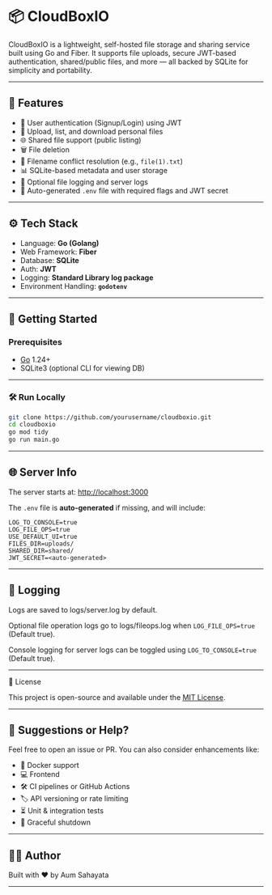 # 📦 CloudBoxIO

CloudBoxIO is a lightweight, self-hosted file storage and sharing service built using Go and Fiber. It supports file uploads, secure JWT-based authentication, shared/public files, and more — all backed by SQLite for simplicity and portability.

---

## 🚀 Features

- 🔐 User authentication (Signup/Login) using JWT
- 📁 Upload, list, and download personal files
- 🌐 Shared file support (public listing)
- 🗑️ File deletion
- 🧠 Filename conflict resolution (e.g., `file(1).txt`)
- 📊 SQLite-based metadata and user storage
- 📂 Optional file logging and server logs
- 🧠 Auto-generated `.env` file with required flags and JWT secret

---

## ⚙️ Tech Stack

- Language: **Go (Golang)**
- Web Framework: **Fiber**
- Database: **SQLite**
- Auth: **JWT**
- Logging: **Standard Library log package**
- Environment Handling: **`godotenv`**

---

## 🧪 Getting Started

### Prerequisites

- [Go](https://golang.org/doc/install) 1.24+
- SQLite3 (optional CLI for viewing DB)

---

### 🛠️ Run Locally

```bash
git clone https://github.com/yourusername/cloudboxio.git
cd cloudboxio
go mod tidy
go run main.go
```
---
## 🌐 Server Info

The server starts at: [http://localhost:3000](http://localhost:3000)

The `.env` file is **auto-generated** if missing, and will include:

```env
LOG_TO_CONSOLE=true
LOG_FILE_OPS=true
USE_DEFAULT_UI=true
FILES_DIR=uploads/
SHARED_DIR=shared/
JWT_SECRET=<auto-generated>
```
---

## 🧾 Logging

Logs are saved to logs/server.log by default.

Optional file operation logs go to logs/fileops.log when `LOG_FILE_OPS=true` (Default true).

Console logging for server logs can be toggled using `LOG_TO_CONSOLE=true` (Default true).

---

📄 License

This project is open-source and available under the [MIT License](https://github.com/AumSahayata/cloudboxio/blob/main/LICENSE).

---

## 🧰 Suggestions or Help?

Feel free to open an issue or PR. You can also consider enhancements like:
- 🔄 Docker support
- 💻 Frontend
- 🛠️ CI pipelines or GitHub Actions
- 🏷️ API versioning or rate limiting
- ⏳ Unit & integration tests
- 📴 Graceful shutdown

---

## 👨‍💻 Author

Built with ❤️ by Aum Sahayata

---
